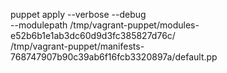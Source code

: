 
puppet apply --verbose --debug \
    --modulepath /tmp/vagrant-puppet/modules-e52b6b1e1ab3dc60d9d3fc385827d76c/ \
    /tmp/vagrant-puppet/manifests-768747907b90c39ab6f16fcb3320897a/default.pp